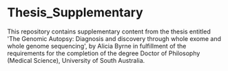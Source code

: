# Thesis_Supplementary
This repository contains supplementary content from the thesis entitled 'The Genomic Autopsy: Diagnosis and discovery through whole exome and whole genome sequencing', by Alicia Byrne in fulfillment of the requirements for the completion of the degree Doctor of Philosophy (Medical Science), University of South Australia.
